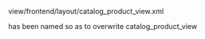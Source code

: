 view/frontend/layout/catalog_product_view.xml

has been named so as to overwrite catalog_product_view